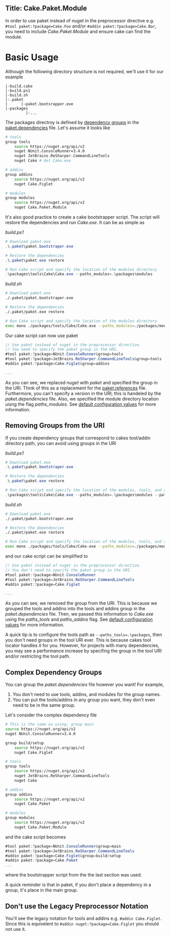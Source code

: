 Title: Cake.Paket.Module
---

In order to use paket instead of nuget in the preprocessor directive e.g. `#tool paket:?package=Cake.Foo` and/or  `#addin paket:?package=Cake.Bar`, you need to include *Cake.Paket.Module* and ensure cake can find the module.

# Basic Usage

Although the following directory structure is not required, we'll use it for our example

```
|-build.cake
|-build.ps1
|-build.sh
|-.paket
|      |-paket.bootsrapper.exe
|-packages
         |-...
```

The packages directroy is defined by [dependency groups](https://fsprojects.github.io/Paket/groups.html) in the [paket.dependencies](https://fsprojects.github.io/Paket/dependencies-file.html) file. Let's assume it looks like

```bash
# tools
group tools
    source https://nuget.org/api/v2
    nuget NUnit.ConsoleRunner=3.4.0
    nuget JetBrains.ReSharper.CommandLineTools
    nuget Cake # Get Cake.exe

# addins
group addins
    source https://nuget.org/api/v2
    nuget Cake.Figlet

# modules
group modules
    source https://nuget.org/api/v2
    nuget Cake.Paket.Module
```

It's also good practice to create a cake bootstrapper script. The script will restore the dependencies and run *Cake.exe*. It can be as simple as

*build.ps1*
```powershell
# Download paket.exe
.\.paket\paket.bootstraper.exe

# Restore the dependencies
.\.paket\paket.exe restore

# Run Cake script and specify the location of the modules directory
.\packages\tools\Cake\Cake.exe --paths_modules=.\packages\modules
```

*build.sh*
```bash
# Download paket.exe
./.paket/paket.bootstraper.exe

# Restore the dependencies
./.paket/paket.exe restore

# Run Cake script and specify the location of the modules directory
exec mono ./packages/tools/Cake/Cake.exe --paths_modules=./packages/modules
```

Our cake script can now use paket

```csharp
// Use paket instead of nuget in the preprocessor directive.
// You need to specify the paket group in the URI.
#tool paket:?package=NUnit.ConsoleRunner&group=tools
#tool paket:?package=JetBrains.ReSharper.CommandLineTools&group=tools
#addin paket:?package=Cake.Figlet&group=addins

...
```

As you can see, we replaced *nuget* with *paket* and specified the group in the URI. Think of this as a replacement for the [paket.references](https://fsprojects.github.io/Paket/references-files.html) file. Furthermore, you can't specify a version in the URI; this is handeled by the *paket.dependencies* file. Also, we specified the module directory location uisng the flag *paths_modules*. See [default configuration values](http://cakebuild.net/docs/fundamentals/default-configuration-values) for more information.

## Removing Groups from the URI

If you create dependency groups that correspond to cakes tool/addin directory path, you can avoid using groups in the URI

*build.ps1*
```powershell
# Download paket.exe
.\.paket\paket.bootstraper.exe

# Restore the dependencies
.\.paket\paket.exe restore

# Run Cake script and specify the location of the modules, tools, and addins directory
.\packages\tools\Cake\Cake.exe --paths_modules=.\packages\modules --paths_tools=.\packages\tools --paths_addins=.\packages\addins
```

*build.sh*
```bash
# Download paket.exe
./.paket/paket.bootstraper.exe

# Restore the dependencies
./.paket/paket.exe restore

# Run Cake script and specify the location of the modules, tools, and addins directory
exec mono ./packages/tools/Cake/Cake.exe --paths_modules=./packages/modules --paths_tools=./packages/tools --paths_addins=./packages/addins
```

and our cake script can be simplified to

```csharp
// Use paket instead of nuget in the preprocessor directive.
// You don't need to specify the paket group in the URI.
#tool paket:?package=NUnit.ConsoleRunner
#tool paket:?package=JetBrains.ReSharper.CommandLineTools
#addin paket:?package=Cake.Figlet

...
```

As you can see, we removed the group from the URI. This is because we grouped the tools and addins into the tools and addins group in the *paket.dependencies* file. Then, we passed this information to *Cake.exe* using the *paths_tools* and *paths_addins* flag. See [default configuration values](http://cakebuild.net/docs/fundamentals/default-configuration-values) for more information.

A quick tip is to configure the tools path as `--paths_tools=.\packages`, then you don't need groups in the tool URI ever. This is because cakes tool locator handles it for you. However, for projects with many dependencies, you may see a performance increase by specifing the group in the tool URI and/or restricting the tool path.

## Complex Dependency Groups

You can group the *paket.dependencies* file however you want! For example,

1. You don't need to use tools, addins, and modules for the group names.
2. You can put the tools/addins in any group you want, they don't even need to be in the same group.

Let's consider the complex dependency file

```bash
# This is the same as using: group main
source https://nuget.org/api/v2
nuget NUnit.ConsoleRunner=3.4.0

group build/setup
    source https://nuget.org/api/v2
    nuget Cake.Figlet

# tools
group tools
    source https://nuget.org/api/v2
    nuget JetBrains.ReSharper.CommandLineTools
    nuget Cake

# addins
group addins
    source https://nuget.org/api/v2
    nuget Cake.Paket

# modules
group modules
    source https://nuget.org/api/v2
    nuget Cake.Paket.Module
```

and the cake script becomes

```csharp
#tool paket:?package=NUnit.ConsoleRunner&group=main
#tool paket:?package=JetBrains.ReSharper.CommandLineTools
#addin paket:?package=Cake.Figlet&group=build/setup
#addin paket:?package=Cake.Paket
...
```

where the bootstrapper script from the the last section was used.

A quick reminder is that in paket, if you don't place a dependency in a group, it's place in the main group.

## Don't use the Legacy Preprocessor Notation

You'll see the legacy notation for tools and addins e.g. `#addin Cake.Figlet`. Since this is equivelent to `#addin nuget:?package=Cake.Figlet` you should not use it.
